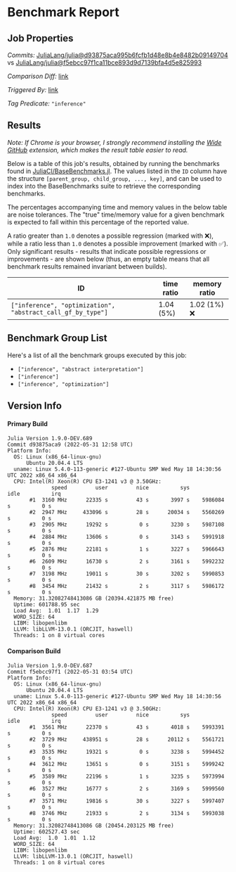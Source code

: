 # Benchmark Report

## Job Properties

*Commits:* [JuliaLang/julia@d93875aca995b6fcfb1d48e8b4e8482b09149704](https://github.com/JuliaLang/julia/commit/d93875aca995b6fcfb1d48e8b4e8482b09149704) vs [JuliaLang/julia@f5ebcc97f1ca11bce893d9d7139bfa4d5e825993](https://github.com/JuliaLang/julia/commit/f5ebcc97f1ca11bce893d9d7139bfa4d5e825993)

*Comparison Diff:* [link](https://github.com/JuliaLang/julia/compare/f5ebcc97f1ca11bce893d9d7139bfa4d5e825993..d93875aca995b6fcfb1d48e8b4e8482b09149704)

*Triggered By:* [link](https://github.com/JuliaLang/julia/pull/45527#issuecomment-1142103606)

*Tag Predicate:* `"inference"`

## Results

*Note: If Chrome is your browser, I strongly recommend installing the [Wide GitHub](https://chrome.google.com/webstore/detail/wide-github/kaalofacklcidaampbokdplbklpeldpj?hl=en)
extension, which makes the result table easier to read.*

Below is a table of this job's results, obtained by running the benchmarks found in
[JuliaCI/BaseBenchmarks.jl](https://github.com/JuliaCI/BaseBenchmarks.jl). The values
listed in the `ID` column have the structure `[parent_group, child_group, ..., key]`,
and can be used to index into the BaseBenchmarks suite to retrieve the corresponding
benchmarks.

The percentages accompanying time and memory values in the below table are noise tolerances. The "true"
time/memory value for a given benchmark is expected to fall within this percentage of the reported value.

A ratio greater than `1.0` denotes a possible regression (marked with :x:), while a ratio less
than `1.0` denotes a possible improvement (marked with :white_check_mark:). Only significant results - results
that indicate possible regressions or improvements - are shown below (thus, an empty table means that all
benchmark results remained invariant between builds).

| ID | time ratio | memory ratio |
|----|------------|--------------|
| `["inference", "optimization", "abstract_call_gf_by_type"]` | 1.04 (5%)  | 1.02 (1%) :x: |

## Benchmark Group List

Here's a list of all the benchmark groups executed by this job:

- `["inference", "abstract interpretation"]`
- `["inference"]`
- `["inference", "optimization"]`

## Version Info

#### Primary Build

```
Julia Version 1.9.0-DEV.689
Commit d93875aca9 (2022-05-31 12:58 UTC)
Platform Info:
  OS: Linux (x86_64-linux-gnu)
      Ubuntu 20.04.4 LTS
  uname: Linux 5.4.0-113-generic #127-Ubuntu SMP Wed May 18 14:30:56 UTC 2022 x86_64 x86_64
  CPU: Intel(R) Xeon(R) CPU E3-1241 v3 @ 3.50GHz: 
              speed         user         nice          sys         idle          irq
       #1  3160 MHz      22335 s         43 s       3997 s    5986084 s          0 s
       #2  2947 MHz     433096 s         28 s      20034 s    5560269 s          0 s
       #3  2905 MHz      19292 s          0 s       3230 s    5987108 s          0 s
       #4  2884 MHz      13606 s          0 s       3143 s    5991918 s          0 s
       #5  2876 MHz      22181 s          1 s       3227 s    5966643 s          0 s
       #6  2609 MHz      16730 s          2 s       3161 s    5992232 s          0 s
       #7  3198 MHz      19011 s         30 s       3202 s    5990853 s          0 s
       #8  3454 MHz      21432 s          2 s       3117 s    5986172 s          0 s
  Memory: 31.32082748413086 GB (20394.421875 MB free)
  Uptime: 601788.95 sec
  Load Avg:  1.01  1.17  1.29
  WORD_SIZE: 64
  LIBM: libopenlibm
  LLVM: libLLVM-13.0.1 (ORCJIT, haswell)
  Threads: 1 on 8 virtual cores

```

#### Comparison Build

```
Julia Version 1.9.0-DEV.687
Commit f5ebcc97f1 (2022-05-31 03:54 UTC)
Platform Info:
  OS: Linux (x86_64-linux-gnu)
      Ubuntu 20.04.4 LTS
  uname: Linux 5.4.0-113-generic #127-Ubuntu SMP Wed May 18 14:30:56 UTC 2022 x86_64 x86_64
  CPU: Intel(R) Xeon(R) CPU E3-1241 v3 @ 3.50GHz: 
              speed         user         nice          sys         idle          irq
       #1  3561 MHz      22370 s         43 s       4018 s    5993391 s          0 s
       #2  3729 MHz     438951 s         28 s      20112 s    5561721 s          0 s
       #3  3535 MHz      19321 s          0 s       3238 s    5994452 s          0 s
       #4  3612 MHz      13651 s          0 s       3151 s    5999242 s          0 s
       #5  3589 MHz      22196 s          1 s       3235 s    5973994 s          0 s
       #6  3527 MHz      16777 s          2 s       3169 s    5999560 s          0 s
       #7  3571 MHz      19816 s         30 s       3227 s    5997407 s          0 s
       #8  3746 MHz      21933 s          2 s       3134 s    5993038 s          0 s
  Memory: 31.32082748413086 GB (20454.203125 MB free)
  Uptime: 602527.43 sec
  Load Avg:  1.0  1.01  1.12
  WORD_SIZE: 64
  LIBM: libopenlibm
  LLVM: libLLVM-13.0.1 (ORCJIT, haswell)
  Threads: 1 on 8 virtual cores

```
